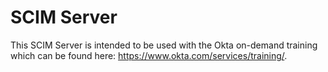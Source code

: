 # SCIM Server

This SCIM Server is intended to be used with the Okta on-demand training which can be found here: https://www.okta.com/services/training/.
